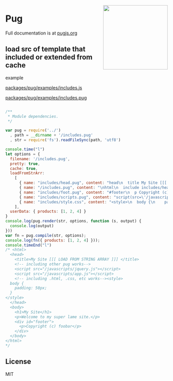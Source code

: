 <a href="https://pugjs.org"><img src="https://cdn.rawgit.com/pugjs/pug-logo/eec436cee8fd9d1726d7839cbe99d1f694692c0c/SVG/pug-final-logo-_-colour-128.svg" height="200" align="right"></a>
# Pug

Full documentation is at [pugjs.org](https://pugjs.org/)
## load src of template that included or extended from cache
example 

[packages/pug/examples/includes.js](https://github.com/Tseian/pug/blob/master/packages/pug/examples/includes.js) 

[packages/pug/examples/includes.pug](https://github.com/Tseian/pug/blob/master/packages/pug/examples/includes.pug)
```js

/**
 * Module dependencies.
 */

var pug = require('../')
  , path = __dirname + '/includes.pug'
  , str = require('fs').readFileSync(path, 'utf8')

console.time("l")
let options = {
  filename: '/includes.pug',
  pretty: true,
  cache: true,
  loadFromStrArr:
    [
      { name: "includes/head.pug", content: "head\n  title My Site [[[ LOAD FROM STRING ARRAY ]]] \n  // including other pug works\n  include scripts.pug\n  // including .html, .css, etc works\n  include style.css\n" },
      { name: "/includes.pug", content: "\nhtml\n  include includes/head.pug\n  body\n    h1 My Site\n    p Welcome to my super lame site.\n    include includes/foot.pug\n" },
      { name: "includes/foot.pug", content: "#footer\n  p Copyright (c) foobar\n  each product in products\n    div=product" },
      { name: "includes/scripts.pug", content: "script(src=\'/javascripts/jquery.js\')\nscript(src=\'/javascripts/app.js\')\n" },
      { name: "includes/style.css", content: "<style>\n  body {\n    padding: 50px;\n  }\n</style>" }
    ],
  userData: { products: [1, 2, 4] }
}
console.log(pug.render(str, options, function (s, output) {
  console.log(output)
}))
var fn = pug.compile(str, options);
console.log(fn({ products: [1, 2, 4] }));
console.timeEnd("l")
/* <html>
  <head>
    <title>My Site [[[ LOAD FROM STRING ARRAY ]]] </title>
    <!-- including other pug works-->
    <script src="/javascripts/jquery.js"></script>
    <script src="/javascripts/app.js"></script>
    <!-- including .html, .css, etc works--><style>
  body {
    padding: 50px;
  }
</style>
  </head>
  <body>
    <h1>My Site</h1>
    <p>Welcome to my super lame site.</p>
    <div id="footer">
      <p>Copyright (c) foobar</p>
    </div>
  </body>
</html>
*/
```


## License

MIT
